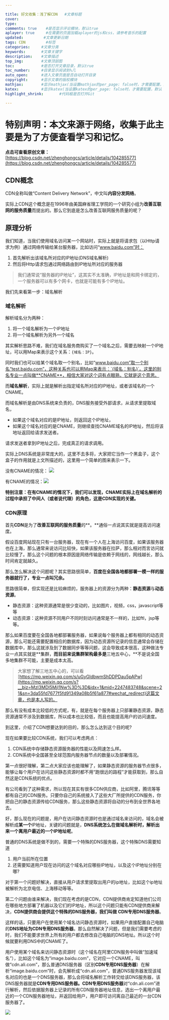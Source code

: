 ```yaml
---

title: 好文收集：浅了解CDN   #文章标题
cover: 
type: 
comments: true    #是否显示评论模块，默认true
aplayer: true     #在需要的页面加载aplayer的js和css，请参考音乐的配置
updated:         #文章更新日期
tags: CDN         #标签
categories:     #文章分类
keywords:       #文章关键字
description:    #文章描述
top_img:        #文章顶部图
toc:            #是否打开文章目录，默认true
toc_number:     #目录显示阅读到%几
auto_open:      #进入文章页面是否自动打开目录
copyright:      #显示文章的版权模块
mathjax:        #显示mathjax(当设置mathjax的per_page: false时，才需要配置，默认 false)
katex:          #显示katex(当设置katex的per_page: false时，才需要配置，默认 false)
highlight_shrink:       #代码框是否打开Git

---
```


# 特别声明：本文来源于网络，收集于此主要是为了方便查看学习和记忆。

**点击可查看原创文章：**[https://blog.csdn.net/zhenghongcs/article/details/104285577](https://blog.csdn.net/zhenghongcs/article/details/104285577)

## CDN概念

CDN全称叫做“Content Delivery Network”，中文叫**内容分发网络**。

实际上CDN这个概念是在1996年由美国麻省理工学院的一个研究小组为**改善互联网的服务质量**而提出的。那么它到底是怎么改善互联网服务质量的呢？

## 原理分析

我们知道，当我们使用域名访问某一个网站时，实际上就是将请求包（以Http请求为例）通过网络传输给某台服务器，比如访问“www.baidu.com”时：

1. 首先解析出该域名所对应的IP地址(DNS域名解析)
2. 然后将Http请求包通过网络路由到IP地址所对应的服务器

> 我们通常说“服务器的IP地址”，这其实不太准确，IP地址是和网卡绑定的，一个服务器可以有多个网卡，也就是可能有多个IP地址。

我们先来看第一步：域名解析

### 域名解析

解析域名分为两种：

1. 将一个域名解析为一个IP地址
2. 将一个域名解析为另外一个域名

其实解析思路不难，我们在域名服务商购买了一个域名之后，需要去映射一个IP地址，可以用Map来表示这个关系：`{域名：IP}`。

同时我们也可以给某个域名取一个别名，比如“www.baidu.com”取一个别名“test.baidu.com”，这种关系也可以用Map来表示：`{域名：别名}`。这里的别名专业一点叫做**CNAME**，相信大家对这个词有点眼熟，它就是这个意思。

而**域名解析**，实际上就是解析出指定域名所对应的IP地址，或者该域名的一个CNAME。

而域名解析是由DNS系统来负责的，DNS服务接受外部请求，从请求里提取域名，

- 如果这个域名对应的是IP地址，则返回这个IP地址，
- 如果这个域名对应的是CNAME，则继续查找CNAME域名的IP地址，然后将该地址返回给请求发送者。

请求发送者拿到IP地址之后，完成真正的请求调用。

实际上DNS系统是非常庞大的，这里不去多将，大家把它当作一个黑盒子，这个盒子的作用就是上文所描述的，这里用一个简单的图来表示一下。

没有CNAME的情况：
![](https://cdn.jsdelivr.net/gh/lanQing-Song/blogimages/cdn1.png)

有CNAME的情况：![](https://cdn.jsdelivr.net/gh/lanQing-Song/blogimages/cdn2.png)

**特别注意：在有CNAME的情况下，我们可以发现，CNAME实际上在域名解析的过程中承担了中间人（或者说代理）的角色，这是CDN实现的关键。**

### CDN原理

首先**CDN**是为了**改善互联网的服务质量**的**。**通俗一点说其实就是提高访问速度。

假设百度网站现在只有一台服务器，现在有一个人在上海访问百度，如果该服务器也在上海，那么通常来说访问比较快，如果该服务器在拉萨，那么相对而言访问就比较慢了。那么这个问题的根本原因是网络传输是依赖于网线的，网线越长，那么时间肯定就越久。

那么怎么解决这个问题呢？其实思路很简单，**百度在全国各地都部署一模一样的服务器就行了，专业一点叫冗余。**

思路很简单，但实现还是比较麻烦的，服务器上的资源分为两种：**静态资源**与**动态资源**。

- 静态资源：这种资源通常是很少变动的，比如图片，视频，css，javascript等等
- 动态资源：这种资源不同用户不同时刻访问通常是不一样的，比如ftl，jsp等等。

那么如果百度要在全国各地都部署服务器，如果说每个服务器上都有相同的动态资源，那么可能还需要配置相应的数据库，因为动态资源所记录的信息通常会存储在数据库中，那么这就涉及到了数据同步等等问题，这会导致成本很高，这种做法专业一点其实就是**集群，**而目前来说集群架构最多是**三地五中心，**不是说全国多地集群不可能，主要是成本太高。

> 大家想了解三地五中心的，可以看[https://mp.weixin.qq.com/s/uGyGldbwmShDDPDau5pAPw](https://mp.weixin.qq.com/s?__biz=MzI3MDI5MjI1Nw%3D%3D&idx=1&mid=2247483748&scene=21&sn=3da55fd7677f5fd91349a08b5f61a877#wechat_redirect)这篇文章，也是本人写的。

那么有没有成本比较低的方式呢，有，就是在每个服务器上只部署静态资源，静态资源通常不涉及到数据库，所以成本也比较低，而且也能提高用户的访问速度。

到这里，介绍了CDN想要达到的目的，那么怎么达到这个目的呢?

现在如果要比较CDN系统，我们可以考虑两点：

1. CDN系统中存储静态资源服务器的性能以及网速怎么样。
2. CDN系统中全国甚至全球范围内服务器节点的数量以及部署情况。

第一点很好理解，第二点大家应该也能理解了，如果静态资源的服务器节点很多，能够让每个用户在访问这些静态资源时都不用“跑很远的路程”才能获取到，那么自然这是CDN系统的优点。

有公司看到了这种需求，所以现在其实有很多CDN供应商，比如阿里，腾讯等等都有自己的CDN服务。只要你自己的系统接入了这些大厂所提供的CDN服务，你把自己的静态资源传给CDN服务，那么这些静态资源将自动的分布到全世界各地去。

好，那么现在的问题是，用户在访问静态资源时也是通过域名来访问的，域名会被解析成**某一个**IP地址，关键的问题就是，**DNS系统怎么在做域名解析时，解析出来一个离用户最近的一个IP地址呢**。

普通的DNS系统是做不到的，需要一个特殊的DNS服务器，这个特殊DNS需要知道

1. 用户当前所在位置
2. 还需要知道用户现在访问的这个域名对应哪些IP地址，以及这个IP地址分别在哪?

对于第一个问题好解决，直接从用户请求里提取出用户的ip地址，比如这个ip地址被解析为北京电信、上海移动等等。

第二个问题由谁来解决，我们现在考虑的是CDN，CDN提供商肯定知道他们公司在哪些地方部署了机器以及它们的IP地址，所以这个问题只能有CDN提供商来解决，**CDN提供商会提供这个特殊的DNS服务器，我们叫做 CDN专用DNS服务器**。

这样的话，只要用户在使用某个域名访问静态资源时，如果用户直接配置自己电脑的**DNS地址为CDN专用DNS服务器**。那么自然解决了问题，但是我们需要考虑的时，我们不能要求世界上所有的用户都去修改自己电脑的DNS地址。所以这个时候就要利用DNS中的CNAME了。

用户使用某个域名来访问静态资源时（这个域名在阿里CDN服务中叫做“加速域名”），比如这个域名为“image.baidu.com”，它对应一个CNAME，叫做“cdn.ali.com”，那么普通DNS服务器（区别**CDN专用DNS服务器**）在解析“image.baidu.com”时，会先解析成“cdn.ali.com”，普通DNS服务器发现该域名对应的也是一个DNS服务器，那么会将域名解析工作转交给该DNS服务器，该DNS服务器就是**CDN专用DNS服务器。CDN专用DNS服务器**对“cdn.ali.com”进行解析，然后依据服务器上记录的所有CDN服务器地址信息，选出一个离用户最近的一个CDN服务器地址，并返回给用户，用户即可访问离自己最近的一台CDN服务器了。


![](https://cdn.jsdelivr.net/gh/lanQing-Song/blogimages/cdn3.png)

